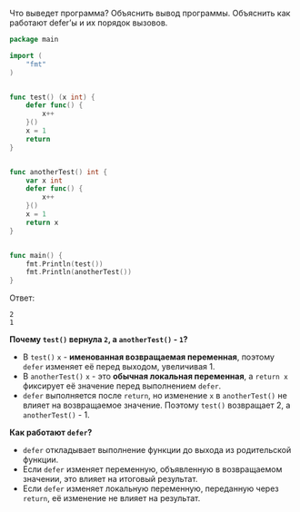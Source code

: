 Что выведет программа? Объяснить вывод программы. Объяснить как работают defer’ы и их порядок вызовов.

```go
package main

import (
	"fmt"
)


func test() (x int) {
	defer func() {
		x++
	}()
	x = 1
	return
}


func anotherTest() int {
	var x int
	defer func() {
		x++
	}()
	x = 1
	return x
}


func main() {
	fmt.Println(test())
	fmt.Println(anotherTest())
}
```

Ответ:
```
2
1
```
**Почему `test()` вернула `2`, а `anotherTest()` - `1`?**
- В `test()` `x` - **именованная возвращаемая переменная**, поэтому `defer` изменяет её перед выходом, увеличивая 1.
- В `anotherTest()` `x` - это **обычная локальная переменная**, а `return x` фиксирует её значение перед выполнением `defer`.
- `defer` выполняется после `return`, но изменение `x` в `anotherTest()` не влияет на возвращаемое значение.
Поэтому `test()` возвращает 2, а `anotherTest()` - 1.


**Как работают `defer`?**
- `defer` откладывает выполнение функции до выхода из родительской функции.
- Если `defer` изменяет переменную, объявленную в возвращаемом значении, это влияет на итоговый результат.
- Если `defer` изменяет локальную переменную, переданную через `return`, её изменение не влияет на результат.

